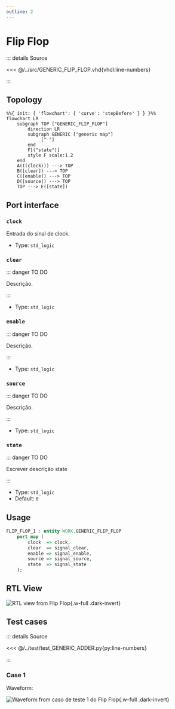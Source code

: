 ```yaml
---
outline: 2
---
```


# Flip Flop

::: details Source <a href="https://github.com/pfeinsper/24a-CTI-RISCV/blob/main/src/GENERIC_FLIP_FLOP.vhd" target="blank" style="float:right"><Badge type="tip" text="GENERIC_FLIP_FLOP.vhd &boxbox;" /></a>

<<< @/../src/GENERIC_FLIP_FLOP.vhd{vhdl:line-numbers}

:::

## Topology

```mermaid
%%{ init: { 'flowchart': { 'curve': 'stepBefore' } } }%%
flowchart LR
    subgraph TOP ["GENERIC_FLIP_FLOP"]
        direction LR
        subgraph GENERIC ["generic map"]
            _[" "]
        end
        F[("state")]
        style F scale:1.2
    end
    A(((clock))) ---> TOP
    B([clear]) ---> TOP
    C([enable]) ---> TOP
    D([source]) ---> TOP
    TOP ---> E([state])
```

## Port interface

### `clock` <Badge type="warning" text="INPUT" />

Entrada do sinal de clock.

- Type: `std_logic`

### `clear` <Badge type="warning" text="INPUT" />

::: danger TO DO

Descrição.

:::

- Type: `std_logic`

### `enable` <Badge type="warning" text="INPUT" />

::: danger TO DO

Descrição.

:::

- Type: `std_logic`

### `source` <Badge type="warning" text="INPUT" />

::: danger TO DO

Descrição.

:::

- Type: `std_logic`

### `state` <Badge type="danger" text="OUTPUT" />

::: danger TO DO

Escrever descrição state

:::

- Type: `std_logic`
- Default: `0`

## Usage

```vhdl
FLIP_FLOP_1 : entity WORK.GENERIC_FLIP_FLOP
    port map (
        clock  => clock,
        clear  => signal_clear,
        enable => signal_enable,
        source => signal_source,
        state  => signal_state
    );
```

## RTL View

![RTL view from Flip Flop](/images/reference/components/generic_flip_flop_netlist.svg){.w-full .dark-invert}

## Test cases

::: details Source <a href="https://github.com/pfeinsper/24a-CTI-RISCV/blob/main/test/test_GENERIC_FLIP_FLOP.py" target="blank" style="float:right"><Badge type="tip" text="test_GENERIC_FLIP_FLOP.py &boxbox;" /></a>

<<< @/../test/test_GENERIC_ADDER.py{py:line-numbers}

:::

### Case 1 <Badge type="info" text="tb_generic_flip_flop_case_1" />

Waveform:

![Waveform from caso de teste 1 do Flip Flop](/images/reference/components/tb_generic_flip_flop_case_1.svg){.w-full .dark-invert}
